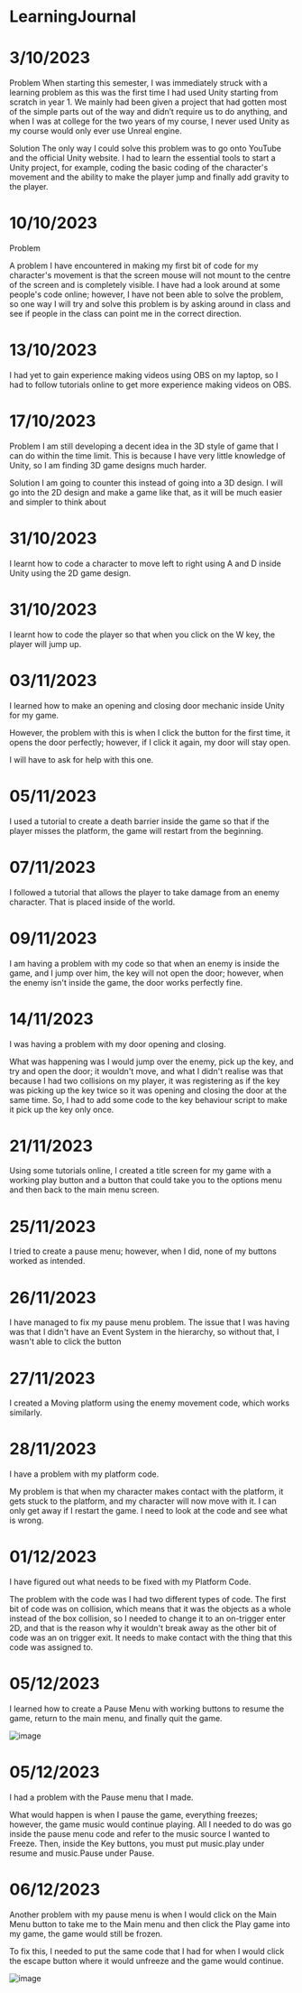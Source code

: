 # LearningJournal

# 3/10/2023

Problem
When starting this semester, I was immediately struck with a learning problem as this was the first time I had used Unity starting from scratch in year 1. We mainly had been given a project that had gotten most of the simple parts out of the way and didn’t require us to do anything, and when I was at college for the two years of my course, I never used Unity as my course would only ever use Unreal engine.

Solution
The only way I could solve this problem was to go onto YouTube and the official Unity website. I had to learn the essential tools to start a Unity project, for example, coding the basic coding of the character's movement and the  ability to make the player jump and finally add gravity to the player.

# 10/10/2023

Problem

A problem I have encountered in making my first bit of code for my character's movement is that the screen mouse will not mount to the centre of the screen and is completely visible. I have had a look around at some people's code online; however, I have not been able to solve the problem, so one way I will try and solve this problem is by asking around in class and see if people in the class can point me in the correct direction.

# 13/10/2023

I had yet to gain experience making videos using OBS on my laptop, so I had to follow tutorials online to get more experience making videos on OBS.

# 17/10/2023

Problem
I am still developing a decent idea in the 3D style of game that I can do within the time limit. This is because I have very little knowledge of Unity, so I am finding 3D game designs much harder.

Solution
I am going to counter this instead of going into a 3D design. I will go into the 2D design and make a game like that, as it will be much easier and simpler to think about

# 31/10/2023

I learnt how to code a character to move left to right using A and D inside Unity using the 2D game design.

# 31/10/2023

I learnt how to code the player so that when you click on the W key, the player will jump up.

# 03/11/2023

I learned how to make an opening and closing door mechanic inside Unity for my game.

However, the problem with this is when I click the button for the first time, it opens the door perfectly; however, if I click it again, my door will stay open.

I will have to ask for help with this one.

# 05/11/2023

I used a tutorial to create a death barrier inside the game so that if the player misses the platform, the game will restart from the beginning.

# 07/11/2023
I followed a tutorial that allows the player to take damage from an enemy character. That is placed inside of the world. 

# 09/11/2023

I am having a problem with my code so that when an enemy is inside the game, and I jump over him, the key will not open the door; however, when the enemy isn't inside the game, the door works perfectly fine.

# 14/11/2023

I was having a problem with my door opening and closing. 

What was happening was I would jump over the enemy, pick up the key, and try and open the door; it wouldn't move, and what I didn't realise was that because I had two collisions on my player, it was registering as if the key was picking up the key twice so it was opening and closing the door at the same time.
So, I had to add some code to the key behaviour script to make it pick up the key only once.

# 21/11/2023

Using some tutorials online, I created a title screen for my game with a working play button and a button that could take you to the options menu and then back to the main menu screen.

# 25/11/2023

I tried to create a pause menu; however, when I did, none of my buttons worked as intended.

# 26/11/2023

I have managed to fix my pause menu problem.
The issue that I was having was that I didn't have an Event System in the hierarchy, so without that, I wasn't able to click the button

# 27/11/2023
I created a Moving platform using the enemy movement code, which works similarly.

# 28/11/2023

I have a problem with my platform code.

My problem is that when my character makes contact with the platform, it gets stuck to the platform, and my character will now move with it. I can only get away if I restart the game. I need to look at the code and see what is wrong.

# 01/12/2023

I have figured out what needs to be fixed with my Platform Code.

The problem with the code was I had two different types of code. The first bit of code was on collision, which means that it was the objects as a whole instead of the box collision, so I needed to change it to an on-trigger enter 2D, and that is the reason why it wouldn't break away as the other bit of code was an on trigger exit. It needs to make contact with the thing that this code was assigned to.

# 05/12/2023

I learned how to create a Pause Menu with working buttons to resume the game, return to the main menu, and finally quit the game.

![image](https://github.com/RyanJosephMills/LearningJournal/assets/146854317/08bf0070-4d9c-4e84-affd-c8e59f7e126a)


# 05/12/2023

I had a problem with the Pause menu that I made.

What would happen is when I pause the game, everything freezes; however, the game music would continue playing.
All I needed to do was go inside the pause menu code and refer to the music source I wanted to Freeze. Then, inside the Key buttons, you must put music.play under resume and music.Pause under Pause.

# 06/12/2023

Another problem with my pause menu is when I would click on the Main Menu button to take me to the Main menu and then click the Play game into my game, the game would still be frozen.

To fix this, I needed to put the same code that I had for when I would click the escape button where it would unfreeze and the game would continue.

![image](https://github.com/RyanJosephMills/LearningJournal/assets/146854317/faedfa9b-55d7-41ac-880f-3b8d3fe33b32)
